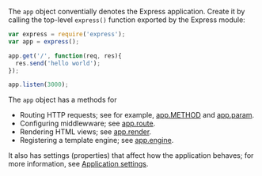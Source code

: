 The `app` object conventially denotes the Express application.
Create it by calling the top-level `express()` function exported by the Express module:

```js
var express = require('express');
var app = express();

app.get('/', function(req, res){
  res.send('hello world');
});

app.listen(3000);
```

The `app` object has a methods for
* Routing HTTP requests; see for example, [app.METHOD](#app.METHOD) and [app.param](#app.param).
* Configuring middlewware; see [app.route](#app.route).
* Rendering HTML views; see [app.render](#app.render).
* Registering a template engine; see [app.engine](#app.engine).

It also has settings (properties) that affect how the application behaves;
for more information, see [Application settings](#app.settings.table).
